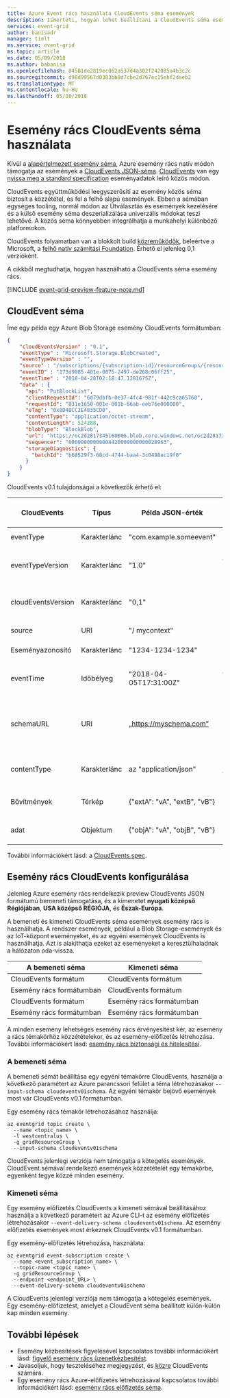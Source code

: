 ```yaml
---
title: Azure Event rács használata CloudEvents séma események
description: Ismerteti, hogyan lehet beállítani a CloudEvents séma események Azure esemény rácsban.
services: event-grid
author: banisadr
manager: timlt
ms.service: event-grid
ms.topic: article
ms.date: 05/09/2018
ms.author: babanisa
ms.openlocfilehash: 84581de2819ec062a537d4a302f242085a4b3c2c
ms.sourcegitcommit: d98d99567d0383bb8d7cbe2d767ec15ebf2daeb2
ms.translationtype: MT
ms.contentlocale: hu-HU
ms.lasthandoff: 05/10/2018
---
```

# <a name="use-cloudevents-schema-with-event-grid"></a>Esemény rács CloudEvents séma használata

Kívül a [alapértelmezett esemény séma](event-schema.md), Azure esemény rács natív módon támogatja az események a [CloudEvents JSON-séma](https://github.com/cloudevents/spec/blob/master/json-format.md). [CloudEvents](http://cloudevents.io/) van egy [nyissa meg a standard specification](https://github.com/cloudevents/spec/blob/master/spec.md) eseményadatok leíró közös módon.

CloudEvents együttműködési leegyszerűsíti az esemény közös séma biztosít a közzététel, és fel a felhő alapú események. Ebben a sémában egységes tooling, normál módon az Útválasztás és események kezelésére és a külső esemény séma deszerializálása univerzális módokat teszi lehetővé. A közös séma könnyebben integrálhatja a munkahelyi különböző platformokon.

CloudEvents folyamatban van a blokkolt build [közreműködők](https://github.com/cloudevents/spec/blob/master/community/contributors.md), beleértve a Microsoft, a [felhő natív számítási Foundation](https://www.cncf.io/). Érhető el jelenleg 0,1 verzióként.

A cikkből megtudhatja, hogyan használható a CloudEvents séma esemény rács.

[!INCLUDE [event-grid-preview-feature-note.md](../../includes/event-grid-preview-feature-note.md)]

## <a name="cloudevent-schema"></a>CloudEvent séma

Íme egy példa egy Azure Blob Storage esemény CloudEvents formátumban:

``` JSON
{
    "cloudEventsVersion" : "0.1",
    "eventType" : "Microsoft.Storage.BlobCreated",
    "eventTypeVersion" : "",
    "source" : "/subscriptions/{subscription-id}/resourceGroups/{resource-group}/providers/Microsoft.Storage/storageAccounts/{storage-account}#blobServices/default/containers/{storage-container}/blobs/{new-file}",
    "eventID" : "173d9985-401e-0075-2497-de268c06ff25",
    "eventTime" : "2018-04-28T02:18:47.1281675Z",
    "data" : {
      "api": "PutBlockList",
      "clientRequestId": "6d79dbfb-0e37-4fc4-981f-442c9ca65760",
      "requestId": "831e1650-001e-001b-66ab-eeb76e000000",
      "eTag": "0x8D4BCC2E4835CD0",
      "contentType": "application/octet-stream",
      "contentLength": 524288,
      "blobType": "BlockBlob",
      "url": "https://oc2d2817345i60006.blob.core.windows.net/oc2d2817345i200097container/oc2d2817345i20002296blob",
      "sequencer": "00000000000004420000000000028963",
      "storageDiagnostics": {
        "batchId": "b68529f3-68cd-4744-baa4-3c0498ec19f0"
      }
    }
}
```

CloudEvents v0.1 tulajdonságai a következők érhető el:

| CloudEvents        | Típus     | Példa JSON-érték             | Leírás                                                        | Esemény rács leképezése
|--------------------|----------|--------------------------------|--------------------------------------------------------------------|-------------------------
| eventType          | Karakterlánc   | "com.example.someevent"          | Típusa történt előfordulás                                   | eventType
| eventTypeVersion   | Karakterlánc   | "1.0"                            | Az esemény típusa (nem kötelező) verziója                            | dataVersion
| cloudEventsVersion | Karakterlánc   | "0,1"                            | A CloudEvents megadását az esemény által használt verziója        | *továbbítva*
| source             | URI      | "/ mycontext"                     | Az esemény gyártó ismerteti                                       | a témakör #subject
| Eseményazonosító            | Karakterlánc   | "1234-1234-1234"                 | Az esemény azonosítója                                                    | id
| eventTime          | Időbélyeg| "2018-04-05T17:31:00Z"           | Ha az esemény történt (nem kötelező) időbélyegzője                    | eventTime
| schemaURL          | URI      | „https://myschema.com”           | A séma, az adatok attribútum megfelelő (nem kötelező) mutató hivatkozás | *nem használható.*
| contentType        | Karakterlánc   | az "application/json"               | Ismerteti az adatok kódolási formátum (nem kötelező)                       | *nem használható.*
| Bővítmények         | Térkép      | {"extA": "vA", "extB", "vB"}  | Minden további metaadatot (nem kötelező)                                 | *nem használható.*
| adat               | Objektum   | {"objA": "vA", "objB", "vB"}  | Az eseménytartalom (nem kötelező)                                       | adat

További információkért lásd: a [CloudEvents spec](https://github.com/cloudevents/spec/blob/master/spec.md#context-attributes).

## <a name="configure-event-grid-for-cloudevents"></a>Esemény rács CloudEvents konfigurálása

Jelenleg Azure esemény rács rendelkezik preview CloudEvents JSON formátumú bemeneti támogatása, és a kimenetet **nyugati középső Régiójában**, **USA középső RÉGIÓJA**, és **Észak-Európa**.

A bemeneti és kimeneti CloudEvents séma események esemény rács is használhatja. A rendszer események, például a Blob Storage-események és az IoT-központ eseményeket, és az egyéni események CloudEvents is használhatja. Azt is alakíthatja ezeket az eseményeket a keresztülhaladnak a hálózaton oda-vissza.


| A bemeneti séma       | Kimeneti séma
|--------------------|---------------------
| CloudEvents formátum | CloudEvents formátum
| Esemény rács formátumban  | CloudEvents formátum
| CloudEvents formátum | Esemény rács formátumban
| Esemény rács formátumban  | Esemény rács formátumban

A minden esemény lehetséges esemény rács érvényesítést kér, az esemény a rács témakörhöz közzétételekor, és az esemény-előfizetés létrehozása. További információkért lásd: [esemény rács biztonsági és hitelesítési](security-authentication.md).

### <a name="input-schema"></a>A bemeneti séma

A bemeneti sémát beállítása egy egyéni témakörre CloudEvents, használja a következő paramétert az Azure parancssori felület a téma létrehozásakor `--input-schema cloudeventv01schema`. Az egyéni témakör bejövő események most vár CloudEvents v0.1 formátumban.

Egy esemény rács témakör létrehozásához használja:

```azurecli
az eventgrid topic create \
  --name <topic_name> \
  -l westcentralus \
  -g gridResourceGroup \
  --input-schema cloudeventv01schema
```

CloudEvents jelenlegi verziója nem támogatja a kötegelés események. CloudEvent sémával rendelkező események közzétételét egy témakörbe, egyenként tegye közzé minden esemény.

### <a name="output-schema"></a>Kimeneti séma

Egy esemény előfizetés CloudEvents a kimeneti sémával beállításához használja a következő paramétert az Azure CLI-t az esemény előfizetés létrehozásakor `--event-delivery-schema cloudeventv01schema`. Az esemény előfizetés események most érkeznek CloudEvents v0.1 formátumban.

Egy esemény-előfizetés létrehozása, használata:

```azurecli
az eventgrid event-subscription create \
  --name <event_subscription_name> \  
  --topic-name <topic_name> \
  -g gridResourceGroup \
  --endpoint <endpoint_URL> \
  --event-delivery-schema cloudeventv01schema
```

A CloudEvents jelenlegi verziója nem támogatja a kötegelés események. Egy esemény-előfizetést, amelyet a CloudEvent séma beállított külön-külön kap minden esemény.

## <a name="next-steps"></a>További lépések

* Esemény kézbesítések figyelésével kapcsolatos további információkért lásd: [figyelő esemény rács üzenetkézbesítést](monitor-event-delivery.md).
* Javasoljuk, hogy teszteléséhez megjegyzést, és [közre](https://github.com/cloudevents/spec/blob/master/CONTRIBUTING.md) CloudEvents számára.
* Egy esemény rács Azure-előfizetés létrehozásával kapcsolatos további információkért lásd: [esemény rács előfizetés séma](subscription-creation-schema.md).
